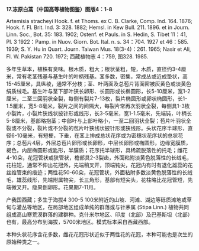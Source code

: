 **17.冻原白蒿（中国高等植物图鉴）图版4：1-8**

Artemisia stracheyi Hook. f. et Thoms. ex C. B. Clarke, Comp. Ind. 164. 1876; Hook. f. Fl. Brit. Ind. 3: 328. 1882; Hemsl. in Kew Bull. 211. 1896. et in Journ. Linn. Soc., Bot. 35: 183. 1902; Ostenf. et Pauls. in S. Hedin, S. Tibet 11：41, Pl. 3 1922：Pamp. in Nuov. Giorn. Bot. Ital. n. s. 34：704. 1927 et 46：585. 1939; S. Y. Hu in Quart. Journ. Taiwan Mus. 18(3-4)：261. 1965; Nasir et Ali, Fl. W. Pakistan 720. 1972; 西藏植物志 4：759, 图328. 1985.

多年生草本，植株有臭味。根木质，粗大；根状茎粗，短，木质，直径约3-4厘米，常有老茎残基与基生叶的叶柄残基。茎多数，密集，常成丛或近成垫状，高15-45厘米，具纵棱，通常不分枝；茎、叶两面及总苞片背面密被灰黄色或淡黄色绢质绒毛。基生叶与茎下部叶狭长卵形、长圆形或长椭圆形，长5-10厘米，宽1-2厘米，二至三回羽状全裂，每侧有裂片7-13枚，裂片椭圆形或卵状椭圆形，长1-1.5厘米，宽5-8毫米，裂片之间的间隔大，每裂片常再次羽状全裂，每侧具1-3枚小裂片，小裂片狭线状披针形或线形，长3-5毫米，宽1-1.5毫米，先端钝，叶柄长5-8厘米，基部略抱茎；中部叶与上部叶略小，一至二回羽状全裂；苞片叶羽状全裂或不分裂，裂片或不分裂的苞片叶狭线状披针形或狭线形。头状花序半球形，直径6-10毫米，有短梗，下垂，在茎上排成总状花序或为密穗状花序状的总状花序；总苞片4层，外层总苞片卵形或长卵形，中层长卵形或椭圆形，边缘宽膜质，褐色，内层椭圆形或匙形，半膜质；花序托半球形，具稀疏脱落性的托毛；雌花4-10朵，花冠管状或狭管状，檐部具2-3裂齿，外面粘附淡黄色脱落性的长绒毛，花柱短，通常不伸出花冠外，先端稍叉开，顶端钝尖，花冠内有时有退化雄蕊的花丝维管束的痕迹；两性花50-60朵，花冠管状，外面粘附多数淡黄色脱落性的长绒毛，雄蕊线形，先端附属物尖，长三角形，基部有短尖头，花柱略比花冠管短，先端微叉开。瘦果倒卵形。花果期7-11月。

产我国西藏；多生于海拔4 300-5 100米附近的山坡、河滩、湖边等砾质滩地或草甸与灌丛等地区，在局部地区组成单纯的群落或与针茅属 (Stipa Linn.) 植物共同组成高山寒荒漠群落的建群种。克什米尔地区、印度（北部）及巴基斯坦（北部）也有，最高分布到海拔，5700米地区。模式标本采自西藏西部。

本种头状花序含花多数，雌花花冠形状近似于两性花的花冠，本种可能也是次生的原始种类之一。
